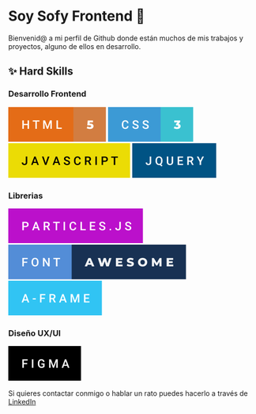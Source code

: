 # Soy Sofy Frontend 👋
Bienvenid@ a mi perfil de Github donde están muchos de mis trabajos y proyectos, alguno de ellos en desarrollo. 

## ✨ Hard Skills

### Desarrollo Frontend

![html](https://github.com/SofyFrontend/badges/blob/main/html-5.svg)  ![CSS](https://github.com/SofyFrontend/badges/blob/main/css-3.svg)  ![Javascript](https://github.com/SofyFrontend/badges/blob/main/javascript.svg)  ![Jquery](https://github.com/SofyFrontend/badges/blob/main/jquery.svg)

### Librerias 

![Particles JS](https://github.com/SofyFrontend/badges/blob/main/particles.js.svg)  ![FontAwesome](https://github.com/SofyFrontend/badges/blob/main/font-awesome.svg) ![A-FRAME](https://github.com/SofyFrontend/badges/blob/main/a-frame.svg)

### Diseño UX/UI

![Figma](https://github.com/SofyFrontend/badges/blob/main/figma.svg)
  

Si quieres contactar conmigo o hablar un rato puedes hacerlo a través de [LinkedIn](www.linkedin.com/in/sofia-acevedo)

<!--
**SofyFrontend/SofyFrontend** is a ✨ _special_ ✨ repository because its `README.md` (this file) appears on your GitHub profile.

Here are some ideas to get you started:

- 🔭 I’m currently working on ...
- 🌱 I’m currently learning ...
- 👯 I’m looking to collaborate on ...
- 🤔 I’m looking for help with ...
- 💬 Ask me about ...
- 📫 How to reach me: ...
- 😄 Pronouns: ...
- ⚡ Fun fact: ...
-->
